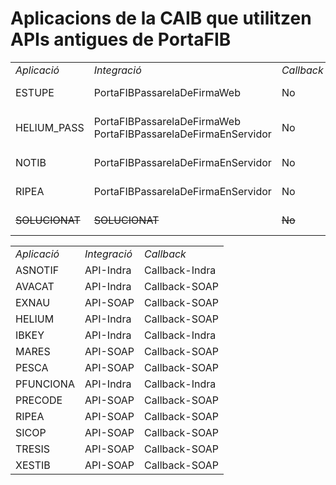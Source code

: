 # Aplicacions de la CAIB que utilitzen APIs antigues de PortaFIB


<table>
<tr><td><i>Aplicació</i></td><td><i>Integració</i></td><td><i>Callback</i></td><td><i>Tipus de firma</i></td></tr>
<tr><td>ESTUPE</td><td>PortaFIBPassarelaDeFirmaWeb</td><td>No</td><td>Firma local síncrona</td></tr>
<tr><td>HELIUM_PASS</td><td>PortaFIBPassarelaDeFirmaWeb<br/>PortaFIBPassarelaDeFirmaEnServidor</td><td>No</td><td>Firma local síncrona/Firma en servidor</td></tr>
<tr><td>NOTIB</td><td>PortaFIBPassarelaDeFirmaEnServidor </td><td>No</td><td>Firma en servidor</td></tr>
<tr><td>RIPEA</td><td>PortaFIBPassarelaDeFirmaEnServidor</td><td>No</td><td>Firma en servidor</td><td>https://github.com/GovernIB/ripea/issues/877</td></tr>
  <tr><td><del>SOLUCIONAT</del></td><td><del>SOLUCIONAT</del></td><td><del>No</del></td><td><del>Firma en servidor</del></td></tr>
</table>

<table>		
<tr><td><i>Aplicació</i></td><td><i>Integració</i></td><td><i>Callback</i></td></tr>
<tr><td>ASNOTIF</td><td>API-Indra</td><td>Callback-Indra</td></tr>
<tr><td>AVACAT</td><td>API-Indra</td><td>Callback-SOAP</td></tr>
<tr><td>EXNAU</td><td>API-SOAP</td><td>Callback-SOAP</td></tr>
<tr><td>HELIUM</td><td>API-Indra</td><td>Callback-SOAP</td></tr>
<tr><td>IBKEY</td><td>API-Indra</td><td>Callback-Indra</td></tr>
<tr><td>MARES</td><td>API-SOAP</td><td>Callback-SOAP</td></tr>
<tr><td>PESCA</td><td>API-SOAP</td><td>Callback-SOAP</td></tr>
<tr><td>PFUNCIONA</td><td>API-Indra</td><td>Callback-Indra</td></tr>
<tr><td>PRECODE</td><td>API-SOAP</td><td>Callback-SOAP</td></tr>
<tr><td>RIPEA</td><td>API-SOAP</td><td>Callback-SOAP</td></tr>
<tr><td>SICOP</td><td>API-SOAP</td><td>Callback-SOAP</td></tr>
<tr><td>TRESIS</td><td>API-SOAP</td><td>Callback-SOAP</td></tr>
<tr><td>XESTIB</td><td>API-SOAP</td><td>Callback-SOAP</td></tr>
</table>



